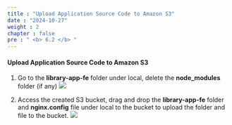 ```yaml
---
title : "Upload Application Source Code to Amazon S3"
date : "2024-10-27"
weight : 2
chapter : false
pre : " <b> 6.2 </b> "
---
```


#### Upload Application Source Code to Amazon S3
1. Go to the **library-app-fe** folder under local, delete the **node_modules** folder (if any)
![](/workshop01-AWS-FCJ-2025/images/6-2/01.png?width=50pc)

2. Access the created S3 bucket, drag and drop the **library-app-fe** folder and **nginx.config** file under local to the bucket to upload the folder and file to the bucket.
![](/workshop01-AWS-FCJ-2025/images/6-2/02.png?width=50pc)
